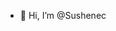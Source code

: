- 👋 Hi, I’m @Sushenec

<!---
Sushenec/Sushenec is a ✨ special ✨ repository because its `README.md` (this file) appears on your GitHub profile.
You can click the Preview link to take a look at your changes.
--->
